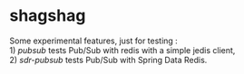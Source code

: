 shagshag
========

Some experimental features, just for testing :<br>
	1) *pubsub* tests Pub/Sub with redis with a simple jedis client,<br>
	2) *sdr-pubsub* tests Pub/Sub with Spring Data Redis.<br>

